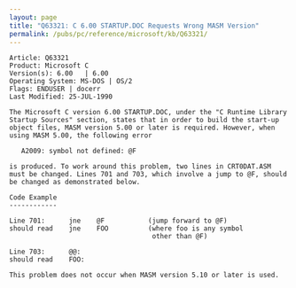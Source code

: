 ```yaml
---
layout: page
title: "Q63321: C 6.00 STARTUP.DOC Requests Wrong MASM Version"
permalink: /pubs/pc/reference/microsoft/kb/Q63321/
---
```


	Article: Q63321
	Product: Microsoft C
	Version(s): 6.00   | 6.00
	Operating System: MS-DOS | OS/2
	Flags: ENDUSER | docerr
	Last Modified: 25-JUL-1990
	
	The Microsoft C version 6.00 STARTUP.DOC, under the "C Runtime Library
	Startup Sources" section, states that in order to build the start-up
	object files, MASM version 5.00 or later is required. However, when
	using MASM 5.00, the following error
	
	   A2009: symbol not defined: @F
	
	is produced. To work around this problem, two lines in CRT0DAT.ASM
	must be changed. Lines 701 and 703, which involve a jump to @F, should
	be changed as demonstrated below.
	
	Code Example
	------------
	
	Line 701:      jne    @F           (jump forward to @F)
	should read    jne    FOO          (where foo is any symbol
	                                    other than @F)
	
	Line 703:      @@:
	should read    FOO:
	
	This problem does not occur when MASM version 5.10 or later is used.
